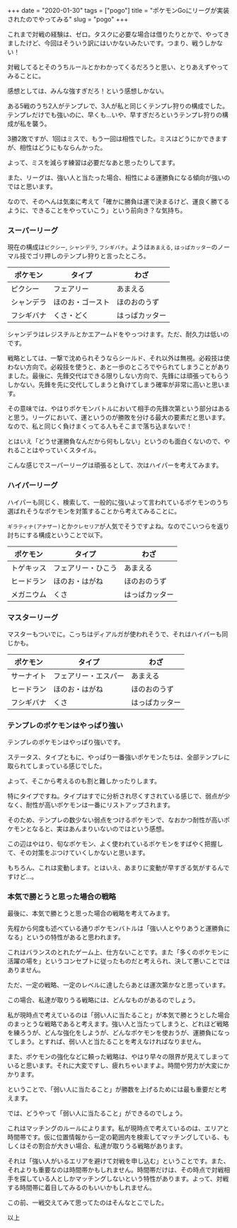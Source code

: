 +++
date = "2020-01-30"
tags = ["pogo"]
title = "ポケモンGoにリーグが実装されたのでやってみる"
slug = "pogo"
+++

これまで対戦の経験は、ゼロ。タスクに必要な場合は借りたりとかで、やってきましたけど、今回はそういう訳にはいかないみたいです。つまり、戦うしかない！

対戦してるとそのうちルールとかわかってくるだろうと思い、とりあえずやってみることに。

感想としては、みんな強すぎだろ！という感想しかない。

ある5戦のうち2人がテンプレで、3人が私と同じくテンプレ狩りの構成でした。テンプレだけでも強いのに、早くも...いや、早すぎだろというテンプレ狩りの構成が私を襲う。

3勝2敗ですが、1回はミスで、もう一回は相性でした。ミスはどうにかできますが、相性はどうにもならんかった。

よって、ミスを減らす練習は必要だなあと思ったりしてます。

また、リーグは、強い人と当たった場合、相性による運勝負になる傾向が強いのではと思います。

なので、そのへんは気楽に考えて「確かに勝負は運で決まるけど、運良く勝てるように、できることをやっていこう」という前向き？な気持ち。

### スーパーリーグ

現在の構成は`ピクシー`, `シャンデラ`, `フシギバナ`。ようは`あまえる`, `はっぱカッター`のノーマル技でゴリ押しのテンプレ狩りと言ったところ。

|ポケモン|タイプ|わざ|
|---|---|---|
|ピクシー|フェアリー|あまえる|
|シャンデラ|ほのお・ゴースト|ほのおのうず|
|フシギバナ|くさ・どく|はっぱカッター|

シャンデラはレジスチルとかエアームドをやっつけます。ただ、耐久力は低いのです。

戦略としては、一撃で沈められそうならシールド、それ以外は無視。必殺技は使わない方向で。必殺技を使うと、あと一歩のところでやられてしまうことがありました。最後に、先鋒交代はできる限りしない方向で、先鋒には頑張ってもらうしかない。先鋒を先に交代してしまうと負けてしまう確率が非常に高いと思います。

その意味では、やはりポケモンバトルにおいて相手の先鋒次第という部分はあると思う。リーグにおいて、運というのが勝敗を分ける最大の要素だと思います。なので、私と同じく負けまくってる人もそこまで落ち込まないで！

とはいえ「どうせ運勝負なんだから何もしない」というのも面白くないので、やれることはやっていくスタイル。

こんな感じでスーパーリーグは頑張るとして、次はハイパーを考えてみます。

### ハイパーリーグ

ハイパーも同じく、検索して、一般的に強いよって言われているポケモンのうち選ばれそうなポケモンを対策することから考えてみることに。

`ギラティナ(アナザー)`とか`クレセリア`が人気でそうですよね。なのでこいつらを返り討ちにする構成ということで以下。

|ポケモン|タイプ|わざ|
|---|---|---|
|トゲキッス|フェアリー・ひこう|あまえる|
|ヒードラン|ほのお・はがね|ほのおのうず|
|メガニウム|くさ|はっぱカッター|

### マスターリーグ

マスターもついでに。こっちはディアルガが使われそうで、それはハイパーも同じかも。

|ポケモン|タイプ|わざ|
|---|---|---|
|サーナイト|フェアリー・エスパー|あまえる|
|ヒードラン|ほのお・はがね|ほのおのうず|
|フシギバナ|くさ|はっぱカッター|

### テンプレのポケモンはやっぱり強い

テンプレのポケモンはやっぱり強いです。

ステータス、タイプともに、やっぱり一番強いポケモンたちは、全部テンプレに取られてしまっている感じでした。

よって、そこから考えるのも割と難しかったりします。

特にタイプですね。タイプはすでに分析され尽くすされている感じで、弱点が少なく、耐性が高いポケモンは一番にリストアップされます。

そのため、テンプレの数少ない弱点をつけるポケモンで、なおかつ耐性が高いポケモンとなると、実はあんまりいないのではという感想。

この辺はやはり、旬なポケモン、よく使われているポケモンをすばやく把握して、その対策をぶつけていくしかないと思います。

もちろん、これは変動します。とはいえ、あまりに変動が早すぎる気がするんですけど...。

### 本気で勝とうと思った場合の戦略

最後に、本気で勝とうと思った場合の戦略を考えてみます。

先程から何度も述べている通りポケモンバトルは「強い人とやりあうと運勝負になる」というの特性があると思われます。

これはバランスのとれたゲーム上、仕方ないことです。また「多くのポケモンに活躍の場を」というコンセプトに従ったものだと考えられ、決して悪いことではありません。

ただ、一定の戦略、一定のレベルに達したらあとは運次第かなと思っています。

この場合、私達が取りうる戦略には、どんなものがあるのでしょう。

私が現時点で考えているのは「弱い人に当たること」が本気で勝とうとした場合のまっとうな戦略であると考えます。強い人と当たってしまうと、どれほど戦略を練ろうが、どんな強化をしようが、どんなポケモンを使おうが、運勝負になってしまう。とすれば、弱い人と当たることを考えなければなりません。

また、ポケモンの強化などに頼った戦略は、やはり早々の限界が見えてしまっていると思います。それに大変ですし、疲れちゃいますよ。時間や労力が大変にかかります。

ということで、「弱い人に当たること」が勝数を上げるためには最も重要だと考えます。

では、どうやって「弱い人に当たること」ができるのでしょう。

これはマッチングのルールによります。私が現時点で考えているのは、エリアと時間帯です。仮に位置情報から一定の範囲内を検索してマッチングしている、もしくはその割合が大きい場合、私達が取りうる戦略があります。

それは「強い人がいるエリアを避けて対戦を申し込む」ということです。また、それよりも重要なのは時間帯かもしれません。時間帯だけは、その時点で対戦相手を探している人としかマッチングしないという特性があります。よって、対戦する時間帯に着目してみるのもいいかもしれません。

この前、一戦交えてみて思ってたのはそんなとこでした。

以上
